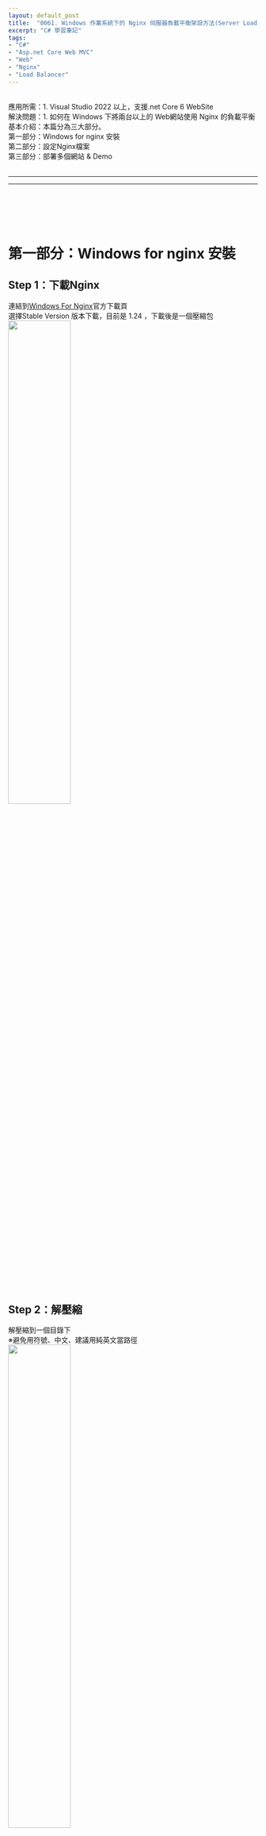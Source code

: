 ```yaml
---
layout: default_post
title:  "0061. Windows 作業系統下的 Nginx 伺服器負載平衡架設方法(Server Load Balancer, SLB)"
excerpt: "C# 學習筆記"
tags: 
- "C#"
- "Asp.net Core Web MVC"
- "Web"
- "Nginx"
- "Load Balancer"
---
```

<div class="summary">
<br/>應用所需：1. Visual Studio 2022 以上，支援.net Core 6 WebSite
<br/>解決問題：1. 如何在 Windows 下將兩台以上的 Web網站使用 Nginx 的負載平衡
<br/>基本介紹：本篇分為三大部分。
<br/>第一部分：Windows for nginx 安裝
<br/>第二部分：設定Nginx檔案
<br/>第三部分：部署多個網站 & Demo

</div>

<div class="title">
    <br/><hr class="titleinner">
	<span></span>
	<hr class="titleinner"><br/>
</div>

<br/><br/>
<h1>第一部分：Windows for nginx 安裝</h1>

<h2>Step 1：下載Nginx</h2>
連結到<a href="https://nginx.org/en/download.html">Windows For Nginx</a>官方下載頁
<br/>選擇Stable Version 版本下載，目前是 1.24 ，下載後是一個壓縮包
<br/> <img src="/assets/image/LearnNote/2024_01_14/001.png" width="50%" height="50%" />
<br/>

<h2>Step 2：解壓縮</h2>
解壓縮到一個目錄下
<br/>※避免用符號、中文、建議用純英文當路徑
<br/> <img src="/assets/image/LearnNote/2024_01_14/002.png" width="50%" height="50%" />
<br/>

<h2>Step 3：命令提示字元-執行</h2>
開啟命令提式字元，輸入以下，即可執行

``` bat
nginx 
```

<br/> <img src="/assets/image/LearnNote/2024_01_14/003.png" width="50%" height="50%" />
<br/>

<h2>Step 4：確認啟動Nginx</h2>
開啟瀏覽器 -> 輸入以下 Url -> 可以看到nginx 已經啟動了 

``` markdown
http://localhost:80
```
<br/> 如果沒有啟動，先確認IIS 是否有80 Port重複了
<br/> <img src="/assets/image/LearnNote/2024_01_14/004.png" width="50%" height="50%" />
<br/>

<h2>Step 5：常駐程式</h2>
打開工作管理員，可以發現 Windows 版本的 Nginx在執行時就會常駐
<br/> <img src="/assets/image/LearnNote/2024_01_14/005.png" width="50%" height="50%" />
<br/>



<br/><br/>
<h1>第二部分：設定Nginx檔案</h1>

<h2>Step 1：打開設定檔案</h2>
到 nginx 的目錄下，開啟 nginx.conf 檔案。
<br/> <img src="/assets/image/LearnNote/2024_01_14/006.png" width="50%" height="50%" />
<br/>

<h2>Step 2：設定伺服器</h2>
我們架設雙伺服器，6001 與 6002 ，入口統一都是 6055

``` markdown
    # 負載平衡導向到的伺服器
	upstream backend {
        server localhost:6001;
        server localhost:6002;
    }

    # 主要開出的端口，統一由此進入
    server {
        listen 6055;

        location / {
            proxy_pass http://backend;

            proxy_http_version 1.1;
            proxy_set_header Upgrade $http_upgrade;
            proxy_set_header Connection 'upgrade';
            proxy_set_header Host $host;
            proxy_cache_bypass $http_upgrade;
        }
    }

```

<br/> <img src="/assets/image/LearnNote/2024_01_14/007.png" width="50%" height="50%" />
<br/>


<br/><br/>
<h1>第三部分：部署多個網站 & Demo</h1>

<h2>Step 1：網站Port 6001 - 部署設定</h2>
我們部署了預設的 Asp.net Core MVC WebSite的網站，並且放在 web1 資料夾下
<br/>然後在 json設定檔案設定為 `主機A` 當辨識用
<br/> <img src="/assets/image/LearnNote/2024_01_14/008.png" width="50%" height="50%" />
<br/>

<h2>Step 2：網站Port 6001 - 啟動</h2>
打開命令提示字元 -> 輸入以下 -> 啟動網站

```
dotnet TestWebSite.dll --urls=http://localhost:6001
```

<br/>Web1 使用的 Port:6001 
<br/> <img src="/assets/image/LearnNote/2024_01_14/009.png" width="50%" height="50%" />
<br/>

<h2>Step 3：網站Port 6002 - 部署設定</h2>
接著部署 web2 ，將檔案放在資料夾下
<br/>json設定檔案設定為 `主機B` 當辨識用
<br/> <img src="/assets/image/LearnNote/2024_01_14/010.png" width="50%" height="50%" />
<br/>

<h2>Step 4：網站Port 6002 - 啟動</h2>
打開命令提示字元 -> 輸入以下 -> 啟動網站

```
dotnet TestWebSite.dll --urls=http://localhost:6002
```

<br/>Web2 使用的 Port:6002
<br/>可以看到 web1、web2 同時啟動
<br/> <img src="/assets/image/LearnNote/2024_01_14/011.png" width="50%" height="50%" />
<br/>


<h2>Step 5：打開Nginx</h2>
先打開工作管理員 -> 關閉舊的 nginx.exe -> 然後再次執行 nginx
<br/> <img src="/assets/image/LearnNote/2024_01_14/003.png" width="50%" height="50%" />
<br/>

<h2>Step 6：負載平衡 - 打開瀏覽器測試</h2>
打開任意瀏覽器，輸入以下 Url ，走向到負載平衡的主頁 

```
http://localhost:6055
```

<br/>可以看到成功連結到網站
<br/> <img src="/assets/image/LearnNote/2024_01_14/012.png" width="50%" height="50%" />
<br/>

<h2>Step 7：負載平衡 - 確認成功</h2>
在此網頁上，瘋狂的按F5 (重新整理網站)

```
http://localhost:6055
```

<br/>可以發現每次都會讓 Nginx 的負載平衡分流到 web1(6001) 或 web2(6002)。完成 Nginx 負載平衡。
<br/> <img src="/assets/image/LearnNote/2024_01_14/013.png" width="50%" height="50%" />
<br/>
